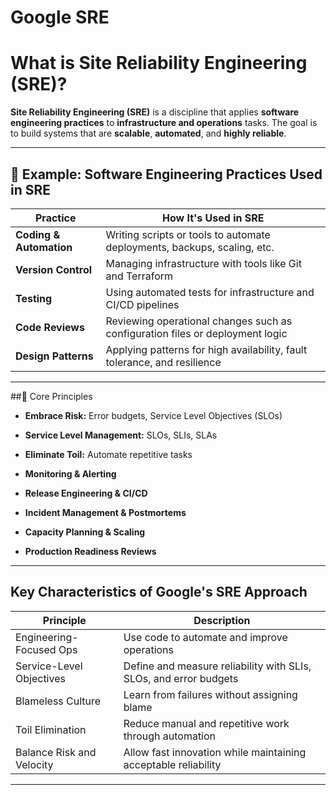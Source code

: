 
# Google SRE


# What is Site Reliability Engineering (SRE)?

**Site Reliability Engineering (SRE)** is a discipline that applies **software engineering practices** to **infrastructure and operations** tasks. The goal is to build systems that are **scalable**, **automated**, and **highly reliable**.

---

## 🔧 Example: Software Engineering Practices Used in SRE

| Practice                 | How It's Used in SRE                                                 |
|--------------------------|----------------------------------------------------------------------|
| **Coding & Automation**  | Writing scripts or tools to automate deployments, backups, scaling, etc. |
| **Version Control**      | Managing infrastructure with tools like Git and Terraform             |
| **Testing**              | Using automated tests for infrastructure and CI/CD pipelines          |
| **Code Reviews**         | Reviewing operational changes such as configuration files or deployment logic |
| **Design Patterns**      | Applying patterns for high availability, fault tolerance, and resilience |

---

##🔹 Core Principles
- **Embrace Risk:** Error budgets, Service Level Objectives (SLOs)

- **Service Level Management:** SLOs, SLIs, SLAs

- **Eliminate Toil:** Automate repetitive tasks

- **Monitoring & Alerting**

- **Release Engineering & CI/CD**

- **Incident Management & Postmortems**

- **Capacity Planning & Scaling**

- **Production Readiness Reviews**

---

## Key Characteristics of Google's SRE Approach

| Principle                   | Description                                                        |
|-----------------------------|--------------------------------------------------------------------|
| Engineering-Focused Ops     | Use code to automate and improve operations                        |
| Service-Level Objectives    | Define and measure reliability with SLIs, SLOs, and error budgets  |
| Blameless Culture           | Learn from failures without assigning blame                        |
| Toil Elimination            | Reduce manual and repetitive work through automation               |
| Balance Risk and Velocity   | Allow fast innovation while maintaining acceptable reliability      |

---